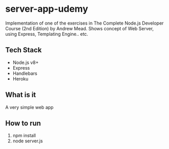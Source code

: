 # server-app-udemy

Implementation of one of the exercises in The Complete Node.js Developer Course (2nd Edition) by Andrew Mead.
Shows concept of Web Server, using Express, Templating Engine.. etc.

## Tech Stack
- Node.js v8+
- Express
- Handlebars
- Heroku

## What is it
A very simple web app

## How to run
1. npm install
2. node server.js


